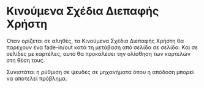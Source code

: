 # Κινούμενα Σχέδια Διεπαφής Χρήστη

Όταν ορίζεται σε αληθές, τα Κινούμενα Σχέδια Διεπαφής Χρήστη θα παρέχουν ένα fade-in/out κατά τη μετάβαση από σελίδα σε σελίδα. Και σε σελίδες με καρτέλες, αυτό θα προκαλέσει την ολίσθηση των καρτελών στη θέση τους.

Συνιστάται η ρύθμιση σε ψευδές σε μηχανήματα όπου η απόδοση μπορεί να αποτελεί πρόβλημα.
